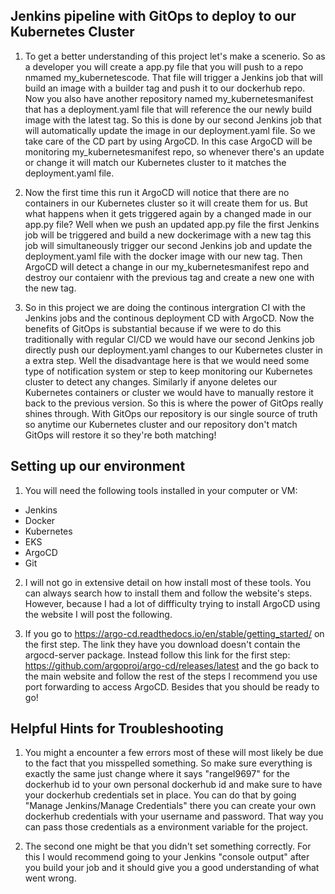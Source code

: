 ## Jenkins pipeline with GitOps to deploy to our Kubernetes Cluster

1. To get a better understanding of this project let's make a scenerio. So as a developer you will create a app.py file that you will push to a repo nmamed my_kubernetescode. That file will trigger a Jenkins job that will build an image with a builder tag and push it to our dockerhub repo. Now you also have another repository named my_kubernetesmanifest that has a deployment.yaml file that will reference the our newly build image with the latest tag. So this is done by our second Jenkins job that will automatically update the image in our deployment.yaml file. So we take care of the CD part by using ArgoCD. In this case ArgoCD will be monitoring my_kubernetesmanifest repo, so whenever there's an update or change it will match our Kubernetes cluster to it matches the deployment.yaml file.

2. Now the first time this run it ArgoCD will notice that there are no containers in our Kubernetes cluster so it will create them for us. But what happens when it gets triggered again by a changed made in our app.py file? Well when we push an updated app.py file the first Jenkins job will be triggered and build a new dockerimage with a new tag this job will simultaneously trigger our second Jenkins job and update the deployment.yaml file with the docker image with our new tag. Then ArgoCD will detect a change in our my_kubernetesmanifest repo and destroy our contaienr with the previous tag and create a new one with the new tag.

3. So in this project we are doing the continous intergration CI with the Jenkins jobs and the continous deployment CD with ArgoCD. Now the benefits of GitOps is substantial because if we were to do this traditionally with regular CI/CD we would have our second Jenkins job directly push our deployment.yaml changes to our Kubernetes cluster in a extra step. Well the disadvantage here is that we would need some type of notification system or step to keep monitoring our Kubernetes cluster to detect any changes. Similarly if anyone deletes our Kubernetes containers or cluster we would have to manually restore it back to the previous version. So this is where the power of GitOps really shines through. With GitOps our repository is our single source of truth so anytime our Kubernetes cluster and our repository don't match GitOps will restore it so they're both matching!

## Setting up our environment

1. You will need the following tools installed in your computer or VM:

* Jenkins
* Docker
* Kubernetes
* EKS
* ArgoCD
* Git

2. I will not go in extensive detail on how install most of these tools. You can always search how to install them and follow the website's steps. However, because I had a lot of diffficulty trying to install ArgoCD using the website I will post the following.

3. If you go to https://argo-cd.readthedocs.io/en/stable/getting_started/ on the first step. The link they have you download doesn't contain the argocd-server package. Instead follow this link for the first step: https://github.com/argoproj/argo-cd/releases/latest and the go back to the main website and follow the rest of the steps I recommend you use port forwarding to access ArgoCD. Besides that you should be ready to go!

## Helpful Hints for Troubleshooting

1. You might a encounter a few errors most of these will most likely be due to the fact that you misspelled something. So make sure everything is exactly the same just change where it says "rangel9697" for the dockerhub id to your own personal dockerhub id and make sure to have your dockerhub credentials set in place. You can do that by going "Manage Jenkins/Manage Credentials" there you can create your own dockerhub credentials with your username and password. That way you can pass those credentials as a environment variable for the project.

2. The second one might be that you didn't set something correctly. For this I would recommend going to your Jenkins "console output" after you build your job and it should give you a good understanding of what went wrong.



